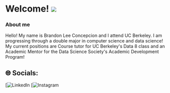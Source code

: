 
<h1>Welcome!
<img src="https://media2.giphy.com/media/0Yc8mk9PwoqvepYRQX/giphy.gif?cid=6c09b95229ofhcs2nbh273hhxifya6w55zes8z42do0h0ddt&ep=v1_stickers_related&rid=giphy.gif&ct=s">
</h1>



### About me 
Hello! My name is Brandon Lee Concepcion and I attend UC Berkeley. I am progressing through a double major in computer science and data science! My current positions are Course tutor for UC Berkeley's Data 8 class and an Academic Mentor for the Data Science Society's Academic Development Program! 

## 🌐 Socials:
[![LinkedIn](https://www.linkedin.com/in/brandon-concepcion-a161b4248/) 
[![Instagram](https://www.instagram.com/bran.bato/) 

<!--
**branbato/branbato** is a ✨ _special_ ✨ repository because its `README.md` (this file) appears on your GitHub profile.

Here are some ideas to get you started:

- 🔭 I’m currently working on ...
- 🌱 I’m currently learning ...
- 👯 I’m looking to collaborate on ...
- 🤔 I’m looking for help with ...
- 💬 Ask me about ...
- 📫 How to reach me: ...
- 😄 Pronouns: ...
- ⚡ Fun fact: ...
-->

